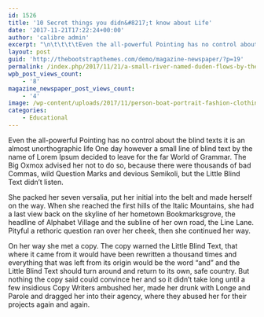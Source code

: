 ```yaml
---
id: 1526
title: '10 Secret things you didn&#8217;t know about Life'
date: '2017-11-21T17:22:24+00:00'
author: 'calibre admin'
excerpt: "\n\t\t\t\tEven the all-powerful Pointing has no control about the blind texts it is an almost unorthographic life One day however a small line.\t\t"
layout: post
guid: 'http://thebootstrapthemes.com/demo/magazine-newspaper/?p=19'
permalink: /index.php/2017/11/21/a-small-river-named-duden-flows-by-their-place-and-supplies/
wpb_post_views_count:
    - '8'
magazine_newspaper_post_views_count:
    - '4'
image: /wp-content/uploads/2017/11/person-boat-portrait-fashion-clothing-lady-20119-pxhere.com_.jpg
categories:
    - Educational
---
```


Even the all-powerful Pointing has no control about the blind texts it is an almost unorthographic life One day however a small line of blind text by the name of Lorem Ipsum decided to leave for the far World of Grammar. The Big Oxmox advised her not to do so, because there were thousands of bad Commas, wild Question Marks and devious Semikoli, but the Little Blind Text didn’t listen.

She packed her seven versalia, put her initial into the belt and made herself on the way. When she reached the first hills of the Italic Mountains, she had a last view back on the skyline of her hometown Bookmarksgrove, the headline of Alphabet Village and the subline of her own road, the Line Lane. Pityful a rethoric question ran over her cheek, then she continued her way.

On her way she met a copy. The copy warned the Little Blind Text, that where it came from it would have been rewritten a thousand times and everything that was left from its origin would be the word “and” and the Little Blind Text should turn around and return to its own, safe country. But nothing the copy said could convince her and so it didn’t take long until a few insidious Copy Writers ambushed her, made her drunk with Longe and Parole and dragged her into their agency, where they abused her for their projects again and again.
